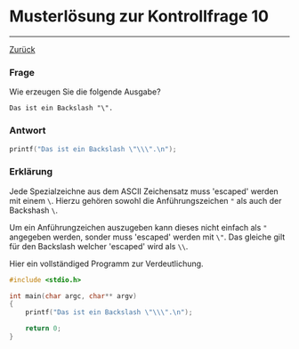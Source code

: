 # Musterlösung zur Kontrollfrage 10
---
[Zurück](README.md)

### Frage
Wie erzeugen Sie die folgende Ausgabe?
```
Das ist ein Backslash "\".
```

### Antwort
```c
printf("Das ist ein Backslash \"\\\".\n");
```

### Erklärung
Jede Spezialzeichne aus dem ASCII Zeichensatz muss 'escaped' werden
mit einem `\`. Hierzu gehören sowohl die Anführungszeichen `"` als
auch der Backshash `\`.

Um ein Anführungzeichen auszugeben kann dieses nicht einfach als
`"` angegeben werden, sonder muss 'escaped' werden mit `\"`. Das
gleiche gilt für den Backslash welcher 'escaped' wird als `\\`.

Hier ein vollständiged Programm zur Verdeutlichung.
```c
#include <stdio.h>

int main(char argc, char** argv)
{
	printf("Das ist ein Backslash \"\\\".\n");

	return 0;
}
```
